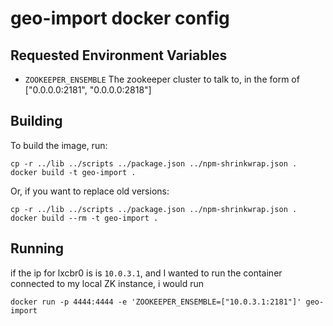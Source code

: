 # geo-import docker config #

## Requested Environment Variables ##
* `ZOOKEEPER_ENSEMBLE` The zookeeper cluster to talk to, in the form of ["0.0.0.0:2181", "0.0.0.0:2818"]

## Building ##
To build the image, run:
```
cp -r ../lib ../scripts ../package.json ../npm-shrinkwrap.json .
docker build -t geo-import .
```

Or, if you want to replace old versions:
```
cp -r ../lib ../scripts ../package.json ../npm-shrinkwrap.json .
docker build --rm -t geo-import .
```

## Running ##
if the ip for lxcbr0 is is `10.0.3.1`, and I wanted to run the container connected to
my local ZK instance, i would run
```
docker run -p 4444:4444 -e 'ZOOKEEPER_ENSEMBLE=["10.0.3.1:2181"]' geo-import
```
